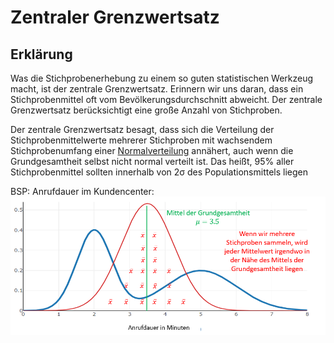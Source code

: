 
# Zentraler Grenzwertsatz

## Erklärung
Was die Stichprobenerhebung zu einem so guten statistischen Werkzeug macht, ist der zentrale Grenzwertsatz. Erinnern wir uns daran, dass ein Stichprobenmittel oft vom Bevölkerungsdurchschnitt abweicht. Der zentrale Grenzwertsatz berücksichtigt eine große Anzahl von Stichproben.

Der zentrale Grenzwertsatz besagt, dass sich die Verteilung der Stichprobenmittelwerte mehrerer Stichproben mit wachsendem Stichprobenumfang einer [Normalverteilung](./Statistics_Basics_015_Normalverteilung.md) annähert, auch wenn die Grundgesamtheit selbst nicht normal verteilt ist. Das heißt, 95% aller Stichprobenmittel sollten innerhalb von 2σ des Populationsmittels liegen

BSP: Anrufdauer im Kundencenter:
![](imgs/2020-03-26-06-33-15.png)





